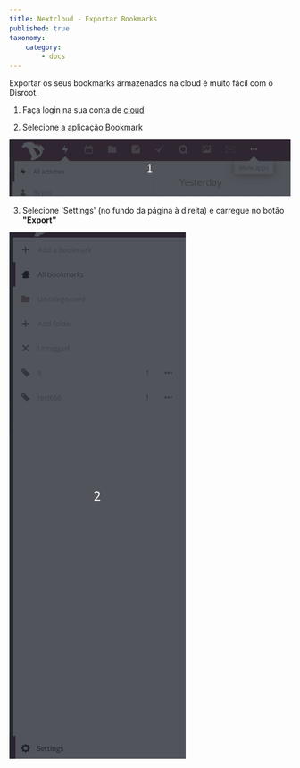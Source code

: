 ```yaml
---
title: Nextcloud - Exportar Bookmarks
published: true
taxonomy:
    category:
        - docs
---
```


Exportar os seus bookmarks armazenados na cloud é muito fácil com o Disroot.

1. Faça login na sua conta de [cloud](https://cloud.disroot.org)

2. Selecione a aplicação Bookmark


![](pt/select_app.gif)

3. Selecione 'Settings' (no fundo da página à direita) e carregue no botão **"Export"**

![](pt/export.gif)
